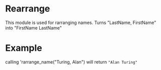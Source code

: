 Rearrange
============
This module is used for rarranging names.
Turns "LastName, FirstName" into "FirstName LastName"

# Example

calling 'rarrange_name("Turing, Alan") will return `"Alan Turing"`
